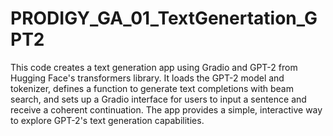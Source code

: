 # PRODIGY_GA_01_TextGenertation_GPT2
This code creates a text generation app using Gradio and GPT-2 from Hugging Face's transformers library. It loads the GPT-2 model and tokenizer, defines a function to generate text completions with beam search, and sets up a Gradio interface for users to input a sentence and receive a coherent continuation. The app provides a simple, interactive way to explore GPT-2's text generation capabilities.
